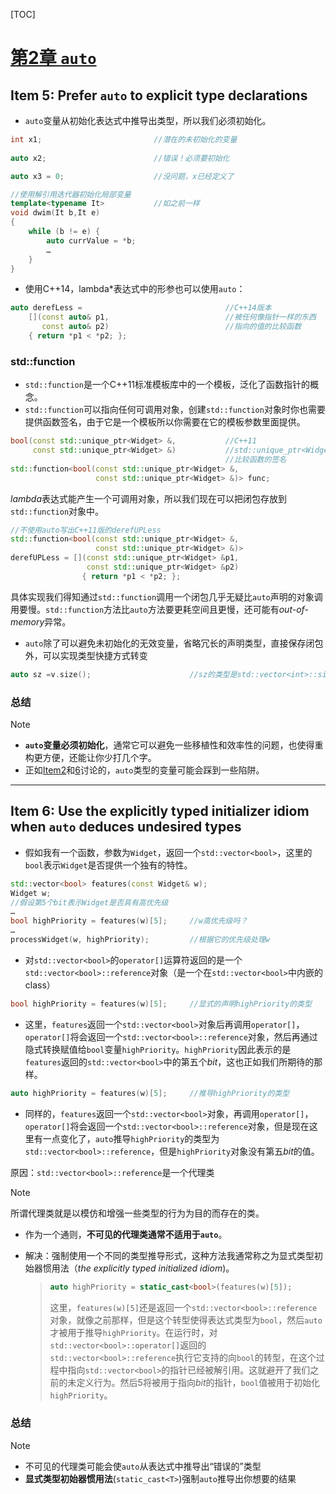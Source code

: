 [TOC]

# [第2章 `auto`](https://cntransgroup.github.io/EffectiveModernCppChinese/2.Auto/item5.html#第2章-auto)

## **Item 5: Prefer `auto` to explicit type declarations**

- `auto`变量从初始化表达式中推导出类型，所以我们必须初始化。

```cpp
int x1;                         //潜在的未初始化的变量
    
auto x2;                        //错误！必须要初始化

auto x3 = 0;                    //没问题，x已经定义了

//使用解引用迭代器初始化局部变量
template<typename It>           //如之前一样
void dwim(It b,It e)
{
    while (b != e) {
        auto currValue = *b;
        …
    }
}
```

- 使用C++14，lambda*表达式中的形参也可以使用`auto`：

```cpp
auto derefLess =                                //C++14版本
    [](const auto& p1,                          //被任何像指针一样的东西
       const auto& p2)                          //指向的值的比较函数
    { return *p1 < *p2; };
```

### std::function

- `std::function`是一个C++11标准模板库中的一个模板，泛化了函数指针的概念。
- `std::function`可以指向任何可调用对象，创建`std::function`对象时你也需要提供函数签名，由于它是一个模板所以你需要在它的模板参数里面提供。

```cpp
bool(const std::unique_ptr<Widget> &,           //C++11
     const std::unique_ptr<Widget> &)           //std::unique_ptr<Widget>
                                                //比较函数的签名
std::function<bool(const std::unique_ptr<Widget> &,
                   const std::unique_ptr<Widget> &)> func;
```

*lambda*表达式能产生一个可调用对象，所以我们现在可以把闭包存放到`std::function`对象中。

```cpp
//不使用auto写出C++11版的derefUPLess
std::function<bool(const std::unique_ptr<Widget> &,
                   const std::unique_ptr<Widget> &)>
derefUPLess = [](const std::unique_ptr<Widget> &p1,
                 const std::unique_ptr<Widget> &p2)
                { return *p1 < *p2; };

```

具体实现我们得知通过`std::function`调用一个闭包几乎无疑比`auto`声明的对象调用要慢。`std::function`方法比`auto`方法要更耗空间且更慢，还可能有*out-of-memory*异常。

- `auto`除了可以避免未初始化的无效变量，省略冗长的声明类型，直接保存闭包外，可以实现类型快捷方式转变

```cpp
auto sz =v.size();                      //sz的类型是std::vector<int>::size_type
```



### 总结

> [!note]
>
> - **`auto`变量必须初始化**，通常它可以避免一些移植性和效率性的问题，也使得重构更方便，还能让你少打几个字。
> - 正如[Item2](https://cntransgroup.github.io/EffectiveModernCppChinese/1.DeducingTypes/item2.html)和[6](https://cntransgroup.github.io/EffectiveModernCppChinese/2.Auto/item6.html)讨论的，`auto`类型的变量可能会踩到一些陷阱。

---

## **Item 6: Use the explicitly typed initializer idiom when `auto` deduces undesired types**



- 假如我有一个函数，参数为`Widget`，返回一个`std::vector<bool>`，这里的`bool`表示`Widget`是否提供一个独有的特性。

```cpp
std::vector<bool> features(const Widget& w);
Widget w;
//假设第5个bit表示Widget是否具有高优先级
…
bool highPriority = features(w)[5];     //w高优先级吗？
…
processWidget(w, highPriority);         //根据它的优先级处理w

```

- 对`std::vector<bool>`的`operator[]`运算符返回的是一个`std::vector<bool>::reference`对象（是一个在`std::vector<bool>`中内嵌的class）

```cpp
bool highPriority = features(w)[5];     //显式的声明highPriority的类型
```

- 这里，`features`返回一个`std::vector<bool>`对象后再调用`operator[]`，`operator[]`将会返回一个`std::vector<bool>::reference`对象，然后再通过隐式转换赋值给`bool`变量`highPriority`。`highPriority`因此表示的是`features`返回的`std::vector<bool>`中的第五个*bit*，这也正如我们所期待的那样。

```cpp
auto highPriority = features(w)[5];     //推导highPriority的类型
```

- 同样的，`features`返回一个`std::vector<bool>`对象，再调用`operator[]`，`operator[]`将会返回一个`std::vector<bool>::reference`对象，但是现在这里有一点变化了，`auto`推导`highPriority`的类型为`std::vector<bool>::reference`，但是`highPriority`对象没有第五*bit*的值。

原因：`std::vector<bool>::reference`是一个代理类

> [!note]
>
> 所谓代理类就是以模仿和增强一些类型的行为为目的而存在的类。

- 作为一个通则，**不可见的代理类通常不适用于`auto`**。

- 解决：强制使用一个不同的类型推导形式，这种方法我通常称之为显式类型初始器惯用法（*the explicitly typed initialized idiom*)。

  > ```cpp
  > auto highPriority = static_cast<bool>(features(w)[5]);
  > ```
  >
  > 这里，`features(w)[5]`还是返回一个`std::vector<bool>::reference`对象，就像之前那样，但是这个转型使得表达式类型为`bool`，然后`auto`才被用于推导`highPriority`。在运行时，对`std::vector<bool>::operator[]`返回的`std::vector<bool>::reference`执行它支持的向`bool`的转型，在这个过程中指向`std::vector<bool>`的指针已经被解引用。这就避开了我们之前的未定义行为。然后5将被用于指向*bit*的指针，`bool`值被用于初始化`highPriority`。

### 总结

> [!note]
>
> - 不可见的代理类可能会使`auto`从表达式中推导出“错误的”类型
> - **显式类型初始器惯用法**(`static_cast<T>`)强制`auto`推导出你想要的结果

